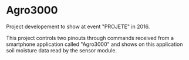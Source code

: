 # Agro3000
Project developement to show at event "PROJETE" in 2016. 

This project controls two pinouts through commands received from a smartphone application called "Agro3000" and shows on this application soil moisture data read by the sensor module.
